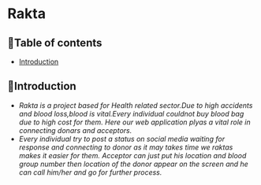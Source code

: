 # Rakta
## 📝Table of contents
- [Introduction](#introduction)

## 📖Introduction
- *Rakta is a project based for Health related sector.Due to high accidents and blood loss,blood is vital.Every individual couldnot buy blood bag due to high cost for them.
   Here our web application plyas a vital role in connecting donars and acceptors.*
- *Every individual try to post a status on social media waiting for response and connecting to donor as it may takes time we raktas makes it easier for them. Acceptor can just put his location and blood group number then location of the donor appear on the screen and he can call him/her and go for further process.*
